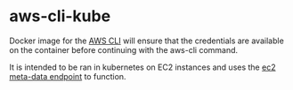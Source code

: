 # aws-cli-kube
Docker image for the [AWS CLI](https://docs.aws.amazon.com/cli/latest/reference/) will ensure that the credentials are available on the container before continuing with the aws-cli command.

It is intended to be ran in kubernetes on EC2 instances and uses the [ec2 meta-data endpoint](https://docs.aws.amazon.com/AWSEC2/latest/UserGuide/instancedata-data-retrieval.html) to function.
